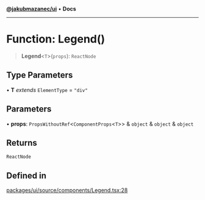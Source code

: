 [**@jakubmazanec/ui**](../README.md) • **Docs**

---

# Function: Legend()

> **Legend**\<`T`\>(`props`): `ReactNode`

## Type Parameters

• **T** _extends_ `ElementType` = `"div"`

## Parameters

• **props**: `PropsWithoutRef`\<`ComponentProps`\<`T`\>\> & `object` & `object` & `object`

## Returns

`ReactNode`

## Defined in

[packages/ui/source/components/Legend.tsx:28](https://github.com/jakubmazanec/tools/blob/29163046acd1da0224b08fd05ca40f385e9ab4e5/packages/ui/source/components/Legend.tsx#L28)
